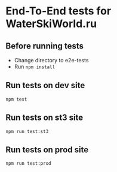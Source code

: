 # End-To-End tests for WaterSkiWorld.ru

## Before running tests

* Change directory to e2e-tests
* Run `npm install`

## Run tests on dev site

    npm test

## Run tests on st3 site

    npm run test:st3

## Run tests on prod site

    npm run test:prod